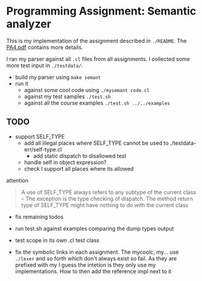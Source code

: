 # Programming Assignment: Semantic analyzer

This is my implementation of the assignment described in `./README`. The
[PA4.pdf](https://web.stanford.edu/class/cs143/handouts/PA4.pdf) contains more details.

I ran my parser against all `.cl` files from all assignments. I collected some more test input in
`./testdata/`.

* build my parser using `make semant`
* run it
  * against some cool code using `./mysemant code.cl`
  * against my test samples `./test.sh`
  * against all the course examples `./test.sh ../../examples`

## TODO

* support SELF_TYPE
  * add all illegal places where SELF_TYPE cannot be used to ./testdata-err/self-type.cl
    * add static dispatch to disallowed test
  * handle self in object expression?
  * check I support all places where its allowed

attention
> A use of SELF_TYPE always refers to any subtype of the
current class
– The exception is the type checking of dispatch. The method return
type of SELF_TYPE might have nothing to do with the current
class

* fix remaining todos

* run test.sh against examples comparing the dump types output
* test scope in its own .cl test class

* fix the symbolic links in each assignment. The mycoolc, my... use `./lexer` and so forth which
don't always exist so fail. As they are prefixed with my I guess the intetion is they only use my
implementations. How to then add the reference impl next to it

